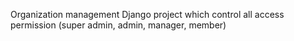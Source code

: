 Organization management Django project which control all access permission (super admin, admin, manager, member)